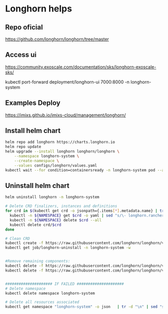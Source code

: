 # Longhorn helps

## Repo oficial

<https://github.com/longhorn/longhorn/tree/master>

## Access ui

<https://community.exoscale.com/documentation/sks/longhorn-exoscale-sks/>

kubectl port-forward deployment/longhorn-ui 7000:8000 -n longhorn-system

## Examples Deploy

<https://imixs.github.io/imixs-cloud/management/longhorn/>

## Install helm chart

```zsh
helm repo add longhorn https://charts.longhorn.io
helm repo update
helm upgrade --install longhorn longhorn/longhorn \
    --namespace longhorn-system \
    --create-namespace \
    --values configs/longhorn/values.yaml
kubectl wait --for condition=containersready -n longhorn-system pod --all --timeout=300s
```

## Uninstall helm chart

```sh
helm uninstall longhorn -n longhorn-system

# Delete CRD finalizers, instances and definitions
for crd in $(kubectl get crd -o jsonpath={.items[*].metadata.name} | tr ' ' '\n' | grep longhorn.rancher.io); do
  kubectl -n ${NAMESPACE} get $crd -o yaml | sed "s/\- longhorn.rancher.io//g" | kubectl apply -f -
  kubectl -n ${NAMESPACE} delete $crd --all
  kubectl delete crd/$crd
done

# Clean CRD
kubectl create -f https://raw.githubusercontent.com/longhorn/longhorn/v1.5.1/uninstall/uninstall.yaml
kubectl get job/longhorn-uninstall -n longhorn-system -w


#Remove remaining components:
kubectl delete -f https://raw.githubusercontent.com/longhorn/longhorn/v1.5.1/deploy/longhorn.yaml
kubectl delete -f https://raw.githubusercontent.com/longhorn/longhorn/v1.5.1/uninstall/uninstall.yaml


##################### IF FAILED #####################
# Delete namespace
kubectl delete namespace longhorn-system

# Delete all resources associated
kubectl get namespace "longhorn-system" -o json   | tr -d "\n" | sed "s/\"finalizers\": \[[^]]\+\]/\"finalizers\": []/"   | kubectl replace --raw /api/v1/namespaces/longhorn-system/finalize -f -
```
